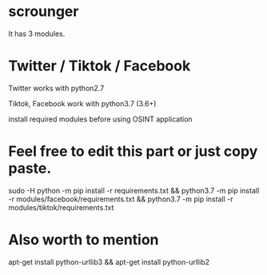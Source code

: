 # scrounger

It has 3 modules.

# Twitter / Tiktok / Facebook

Twitter works with python2.7

Tiktok, Facebook work with python3.7 (3.6+)

install required modules before using OSINT application

# Feel free to edit this part or just copy paste.
sudo -H python -m pip install -r requirements.txt && python3.7 -m pip install -r modules/facebook/requirements.txt && python3.7 -m pip install -r modules/tiktok/requirements.txt 

# Also worth to mention 
apt-get install python-urllib3 && apt-get install python-urllib2
